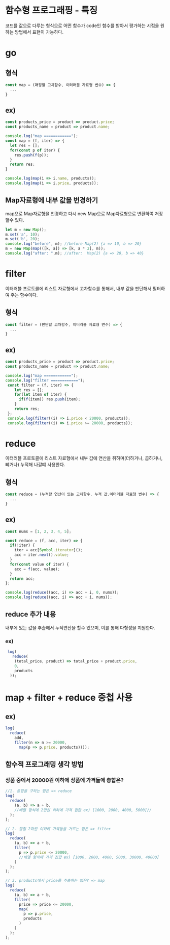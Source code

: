 # 함수형 프로그래핑 - 특징
코드를 값으로 다루는 형식으로 어떤 함수가 code인 함수를 받아서 평가하는 시점을 원하는 방법에서 표현이 가능하다.

# go



## 형식
```javascript
const map = (매핑할 고차함수, 이터러블 자료형 변수) => {
  ...
}
```
## ex)
```javascript
const products_price = product => product.price;
const products_name = product => product.name;

console.log("map ============");
const map = (f, iter) => {
  let res = [];
  for(const p of iter) {
    res.push(f(p));
  }
  return res;
}

console.log(map(i => i.name, products));
console.log(map(i => i.price, products));
```
## Map자료형에 내부 값을 번경하기
map으로 Map자료형을 번경하고 다시 new Map으로 Map자료형으로 변환하여 저장할수 있다.
```javascript
let m = new Map();
m.set('a', 10);
m.set('b', 20);
console.log("before", m); //before Map(2) {a => 10, b => 20}
m = new Map(map(([k, a]) => [k, a * 2], m));
console.log("after: ",m); //after:  Map(2) {a => 20, b => 40}
```

# filter
이터러블 프로토콜에 리스트 자료형에서 고차함수를 통해서, 내부 값을 판단해서 필터하여 주는 함수이다.

## 형식
```javascript
const filter = (판단할 고차함수, 이터러블 자료형 변수) => {
  ...
}
```
## ex)
```javascript
const products_price = product => product.price;
const products_name = product => product.name;

console.log("map ============");
console.log("filter ============");
 const filter = (f, iter) => {
    let res = [];
    for(let item of iter) {
      if(f(item)) res.push(item); 
    }
    return res;
 };
 console.log(filter((i) => i.price < 20000, products));
 console.log(filter((i) => i.price >= 20000, products));
```
# reduce
이터러블 프로토콜에 리스트 자료형에서 내부 값에 연산을 취하며(더하거나, 곱하거나, 뺴거나) 누적해 나갈떄 사용한다.

## 형식
```javascript
const reduce = (누적할 연산이 있는 고차함수, 누적 값,이터러블 자료형 변수) => {
  ...
}
```
## ex)
```javascript
const nums = [1, 2, 3, 4, 5];

const reduce = (f, acc, iter) => {
  if(!iter) {
    iter = acc[Symbol.iterator]();
    acc = iter.next().value;
  }
  for(const value of iter) {
    acc = f(acc, value);
  }
  return acc;
};

console.log(reduce((acc, i) => acc + i, 0, nums));
console.log(reduce((acc, i) => acc + i, nums));
```

## reduce 추가 내용
내부에 있는 값을 추출해서 누적연산을 할수 있으며, 이를 통해 다형성을 지원한다.

### ex)

```javascript
 log(
   reduce(
    (total_price, product) => total_price + product.price,
    0,
    products
  ));
```

# map + filter + reduce 중첩 사용
## ex)
```javascript
log(
  reduce(
    add,
    filter(n => n >= 20000,
      map(p => p.price, products))));
```

## 함수적 프로그래밍 생각 방법
### 상품 중에서 20000원 이하에 상품에 가격들에 총합은?
```javascript
//1. 총합을 구하는 법은 => reduce
log(
  reduce(
    (a, b) => a + b,
    //배열 형식에 2만원 이하에 가격 집합 ex) [1000, 2000, 4000, 5000]//
  );
);

// 2. 합칠 2마원 이하에 가격들을 거르는 법은 => filter
log(
  reduce(
    (a, b) => a + b,
    filter(
      p => p.price <= 20000, 
      //배열 형식에 가격 집합 ex) [1000, 2000, 4000, 5000, 30000, 40000]
    )
  );
);

// 3. products에서 price를 추출하는 법은? => map
log(
  reduce(
    (a, b) => a + b,
    filter(
      price => price <= 20000, 
      map(
        p => p.price,
        products
      )
    )
  );
);
```
